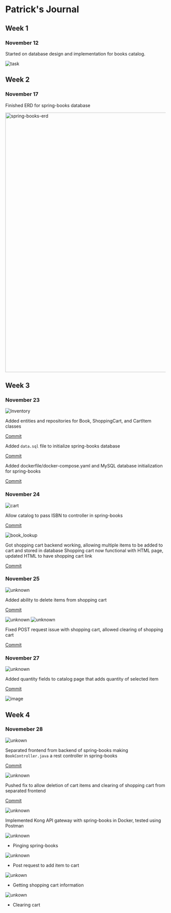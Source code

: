 # Patrick's Journal

## Week 1

### November 12

Started on database design and implementation for books catalog.

![task](https://user-images.githubusercontent.com/34024255/142553904-f3cb07b3-b2df-4c99-a5d3-9ab2c9bbca91.png)


## Week 2

### November 17

Finished ERD for spring-books database

<img width="815" alt="spring-books-erd" src="https://user-images.githubusercontent.com/34024255/142553987-f475f84a-4a20-4dfa-b406-69eb1b1cf663.png">

## Week 3

### November 23
![Inventory](https://user-images.githubusercontent.com/34024255/143806110-cf54f3e2-6498-43fd-93fe-ea29b7f4727b.png)

Added entities and repositories for Book, ShoppingCart, and CartItem classes

[Commit](https://github.com/nguyensjsu/fa21-172-dmg/commit/bd26593bed39d332dae21c2153a62d209b3e3f2d)

Added `data.sql` file to initialize spring-books database

[Commit](https://github.com/nguyensjsu/fa21-172-dmg/commit/cf4a9b10e9271c33cb93b733551e464b8501ad70)

Added dockerfile/docker-compose.yaml and MySQL database initialization for spring-books

[Commit](https://github.com/nguyensjsu/fa21-172-dmg/commit/2fe5c9793fb43d9c5fad81c92f92a3e4183da244)

### November 24
![cart](https://user-images.githubusercontent.com/34024255/143806404-c9f5aadb-6ed0-4ff7-be13-eb9aa5ab4c9e.png)

Allow catalog to pass ISBN to controller in spring-books

[Commit](https://github.com/nguyensjsu/fa21-172-dmg/commit/c2a9accb0b55e0372003530fb5d531af8cb4542c)

![book_lookup](https://user-images.githubusercontent.com/34024255/143806727-e1d417eb-532c-4c79-997e-0d0976e248c9.png)


Got shopping cart backend working, allowing multiple items to be added to cart and stored in database
Shopping cart now functional with HTML page, updated HTML to have shopping cart link

[Commit](https://github.com/nguyensjsu/fa21-172-dmg/commit/6b4119103c0a6c892e2c92f204cd314f979f9cad)

### November 25
![unknown](https://user-images.githubusercontent.com/34024255/143996251-a6cfe44f-77ce-4750-9b9a-4f37e605e744.png)

Added ability to delete items from shopping cart 

[Commit](https://github.com/nguyensjsu/fa21-172-dmg/commit/e82560e74830ca0f6aa41a53294637989e51aec6)

![unknown](https://user-images.githubusercontent.com/34024255/143997169-22d9eedd-87e6-4d76-8eec-57fb08f36d9c.png)
![unknown](https://user-images.githubusercontent.com/34024255/143997180-e2f48d3c-8e90-4769-989f-748809e484c9.png)

Fixed POST request issue with shopping cart, allowed clearing of shopping cart

[Commit](https://github.com/nguyensjsu/fa21-172-dmg/commit/e62c96deef9f6568e9357fa81d09833332ec9163) 

### November 27

![unknown](https://user-images.githubusercontent.com/34024255/144019935-f822b00d-a711-436b-bbed-3b7db7eb2f1b.png)

Added quantity fields to catalog page that adds quantity of selected item

[Commit](https://github.com/nguyensjsu/fa21-172-dmg/commit/bf43c6d2137fc6ded5d7b836bcb27c1cdb55ae0e)

![image](https://user-images.githubusercontent.com/34024255/144019765-2e205da2-7949-4d9e-bc6d-423a0df8950e.png)

## Week 4

### Novemeber 28

![unkown](https://cdn.discordapp.com/attachments/825238290797953027/914456887678881802/unknown.png)

Separated frontend from backend of spring-books making `BookController.java` a rest controller in spring-books

[Commit](https://github.com/nguyensjsu/fa21-172-dmg/commit/d0a12d23619d02bf4d26c3595d8369158b5266ee)

![unknown](https://cdn.discordapp.com/attachments/825238290797953027/914457155711668284/unknown.png)

Pushed fix to allow deletion of cart items and clearing of shopping cart from separated frontend

[Commit](https://github.com/nguyensjsu/fa21-172-dmg/commit/f26f7621f51b68cd092441dc6930973291d56246)

![unknown](https://cdn.discordapp.com/attachments/825238290797953027/914782789390446613/unknown.png)

Implemented Kong API gateway with spring-books in Docker, tested using Postman

![unknown](https://cdn.discordapp.com/attachments/825238290797953027/914776610840920074/unknown.png)
* Pinging spring-books

![unknown](https://cdn.discordapp.com/attachments/825238290797953027/914780674144231464/unknown.png)
* Post request to add item to cart

![unkown](https://cdn.discordapp.com/attachments/825238290797953027/914780751214542858/unknown.png)
* Getting shopping cart information

![unkown](https://cdn.discordapp.com/attachments/825238290797953027/914782245942865930/unknown.png)
* Clearing cart
